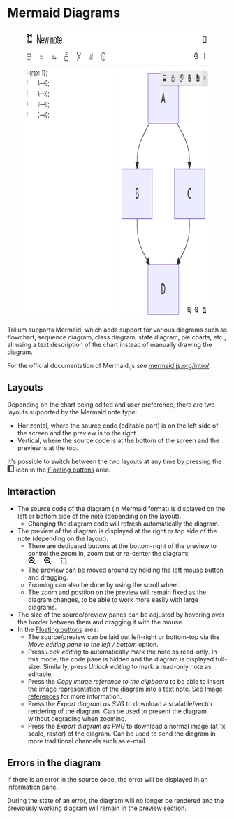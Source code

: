 # Mermaid Diagrams
<figure class="image image-style-align-center"><img style="aspect-ratio:886/663;" src="2_Mermaid Diagrams_image.png" width="886" height="663"></figure>

Trilium supports Mermaid, which adds support for various diagrams such as flowchart, sequence diagram, class diagram, state diagram, pie charts, etc., all using a text description of the chart instead of manually drawing the diagram.

For the official documentation of Mermaid.js see [mermaid.js.org/intro/](https://mermaid.js.org/intro/).

## Layouts

Depending on the chart being edited and user preference, there are two layouts supported by the Mermaid note type:

*   Horizontal, where the source code (editable part) is on the left side of the screen and the preview is to the right.
*   Vertical, where the source code is at the bottom of the screen and the preview is at the top.

It's possible to switch between the two layouts at any time by pressing the ![](Mermaid%20Diagrams_image.png) icon in the <a class="reference-link" href="../Basic%20Concepts%20and%20Features/UI%20Elements/Floating%20buttons.md">Floating buttons</a> area.

## Interaction

*   The source code of the diagram (in Mermaid format) is displayed on the left or bottom side of the note (depending on the layout).
    *   Changing the diagram code will refresh automatically the diagram.
*   The preview of the diagram is displayed at the right or top side of the note (depending on the layout):
    *   There are dedicated buttons at the bottom-right of the preview to control the zoom in, zoom out or re-center the diagram: ![](1_Mermaid%20Diagrams_image.png)
    *   The preview can be moved around by holding the left mouse button and dragging.
    *   Zooming can also be done by using the scroll wheel.
    *   The zoom and position on the preview will remain fixed as the diagram changes, to be able to work more easily with large diagrams.
*   The size of the source/preview panes can be adjusted by hovering over the border between them and dragging it with the mouse.
*   In the <a class="reference-link" href="../Basic%20Concepts%20and%20Features/UI%20Elements/Floating%20buttons.md">Floating buttons</a> area:
    *   The source/preview can be laid out left-right or bottom-top via the _Move editing pane to the left / bottom_ option.
    *   Press _Lock editing_ to automatically mark the note as read-only. In this mode, the code pane is hidden and the diagram is displayed full-size. Similarly, press _Unlock editing_ to mark a read-only note as editable.
    *   Press the _Copy image reference to the clipboard_ to be able to insert the image representation of the diagram into a text note. See <a class="reference-link" href="Text/Images/Image%20references.md">Image references</a> for more information.
    *   Press the _Export diagram as SVG_ to download a scalable/vector rendering of the diagram. Can be used to present the diagram without degrading when zooming.
    *   Press the _Export diagram as PNG_ to download a normal image (at 1x scale, raster) of the diagram. Can be used to send the diagram in more traditional channels such as e-mail.

## Errors in the diagram

If there is an error in the source code, the error will be displayed in an information pane.

During the state of an error, the diagram will no longer be rendered and the previously working diagram will remain in the preview section.